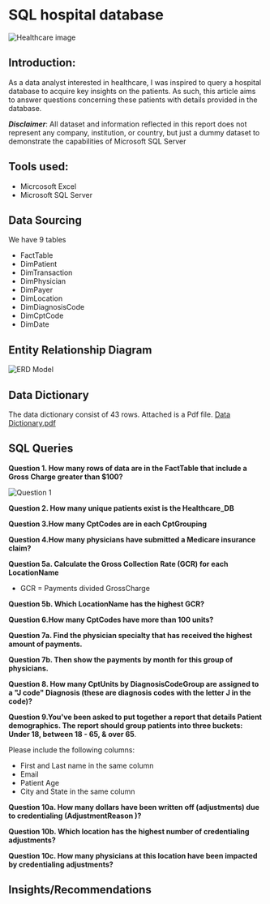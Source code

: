 # SQL hospital database

![Healthcare image](https://github.com/antonionunnally/SQL/assets/97487571/c025be70-139b-4000-96ad-7c90de4066bd)


## Introduction:

As a data analyst interested in healthcare, I was inspired to query a hospital database to acquire key insights on the patients. As such, this article aims to answer questions concerning these patients with details provided in the database.

**_Disclaimer_**: All dataset and information reflected in this report does not represent any company, institution, or country, but just a dummy dataset to demonstrate the capabilities of Microsoft SQL Server

## Tools used:
- Micrcosoft Excel 
- Microsoft SQL Server


## Data Sourcing
We have 9 tables 
- FactTable
- DimPatient
- DimTransaction
- DimPhysician
- DimPayer
- DimLocation
- DimDiagnosisCode
- DimCptCode
- DimDate


## Entity Relationship Diagram

![ERD Model](https://github.com/antonionunnally/SQL/assets/97487571/9c57dfe7-d9b9-451d-a1f6-99dccd5d66a2)


## Data Dictionary
The data dictionary consist of 43 rows. Attached is a Pdf file.
[Data Dictionary.pdf](https://github.com/antonionunnally/SQL/files/13814890/Data.Dictionary.pdf)


## SQL Queries

**Question 1. How many rows of data are in the FactTable that include a Gross Charge greater than $100?**

![Question 1](https://github.com/antonionunnally/SQL/assets/97487571/3ab6b5e0-0cbd-4e7c-b297-a71db585a9dd)

**Question 2. How many unique patients exist is the Healthcare_DB**

**Question 3.How many CptCodes are in each CptGrouping**

**Question 4.How many physicians have submitted a Medicare insurance claim?**

**Question 5a. Calculate the Gross Collection Rate (GCR) for each LocationName** 
- GCR = Payments divided GrossCharge



**Question 5b. Which LocationName has the highest GCR?**

**Question 6.How many CptCodes have more than 100 units?**

**Question 7a. Find the physician specialty that has received the highest
amount of payments.**

**Question 7b. Then show the payments by month for this group of physicians.**

**Question 8. How many CptUnits by DiagnosisCodeGroup are assigned to a "J code" Diagnosis (these are diagnosis codes with
the letter J in the code)?**

**Question 9.You've been asked to put together a report that details
Patient demographics. The report should group patients
into three buckets: Under 18, between 18 - 65, & over 65**.

Please include the following columns:
- First and Last name in the same column
- Email
- Patient Age
- City and State in the same column

**Question 10a. How many dollars have been written off (adjustments) due
to credentialing (AdjustmentReason )?**

**Question 10b. Which location has the highest number of credentialing adjustments?**

**Question 10c. How many physicians at this location have been impacted by
credentialing adjustments?**



## Insights/Recommendations
